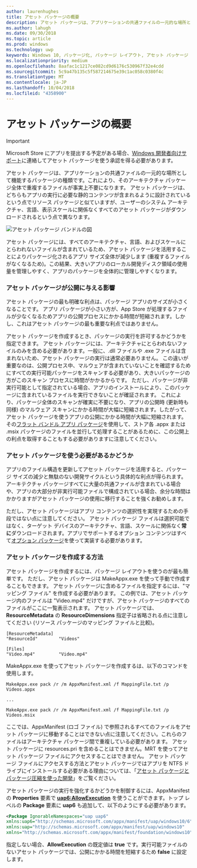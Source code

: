 ```yaml
---
author: laurenhughes
title: アセット パッケージの概要
description: アセット パッケージは、アプリケーションの共通ファイルの一元的な場所として機能するパッケージの種類です。これにより、そのアーキテクチャ パッケージ全体で重複するファイルが事実上不要になります。
ms.author: lahugh
ms.date: 09/30/2018
ms.topic: article
ms.prod: windows
ms.technology: uwp
keywords: Windows 10, パッケージ化, パッケージ レイアウト, アセット パッケージ
ms.localizationpriority: medium
ms.openlocfilehash: 8aafac1c1217ce082cd9d6176c530967f32e4cdd
ms.sourcegitcommit: 5c9a47b135c5f587214675e39c1ac058c0380f4c
ms.translationtype: MT
ms.contentlocale: ja-JP
ms.lasthandoff: 10/04/2018
ms.locfileid: "4358900"
---
```

# <a name="introduction-to-asset-packages"></a>アセット パッケージの概要

> [!IMPORTANT]
> Microsoft Store にアプリを提出する予定がある場合、[Windows 開発者向けサポート](https://developer.microsoft.com/windows/support)に連絡してアセット パッケージを使う承認を得る必要があります。

アセット パッケージは、アプリケーションの共通ファイルの一元的な場所として機能するパッケージの種類です。これにより、そのアーキテクチャ パッケージ全体で重複するファイルが事実上不要になります。 アセット パッケージは、どちらもアプリの実行に必要な静的コンテンツが含まれるように設計されているという点でリソース パッケージと似ていますが、ユーザーのシステム アーキテクチャ、言語、表示スケールに関係なくすべてのアセット パッケージがダウンロードされるという点で異なります。

![アセット パッケージ バンドルの図](images/primary-bundle.png)

アセット パッケージには、すべてのアーキテクチャ、言語、およびスケールにとらわれないファイルが含まれているため、アセット パッケージを活用することによりパッケージ化されるアプリ サイズ全体が減少します (重複するファイルがなくなるため)。この結果、大きいアプリのローカル開発ディスク領域の使用量を管理しやすく、アプリのパッケージを全体的に管理しやすくなります。 

### <a name="how-do-asset-packages-affect-publishing"></a>アセット パッケージが公開に与える影響
アセット パッケージの最も明確な利点は、パッケージ アプリのサイズが小さくなることです。 アプリ パッケージが小さい方が、App Store が処理するファイルが少なくなるためアプリの公開プロセスにかかる時間が短縮されます。しかし、これはアセット パッケージの最も重要な利点ではありません。

アセット パッケージを作成するとき、パッケージの実行を許可するかどうかを指定できます。 アセット パッケージには、アーキテクチャにとらわれないファイルのみを含める必要があります。一般に、.dll ファイルや .exe ファイルは含まれないため、アセット パッケージの実行は通常必要ありません。 この違いが重要なのは、公開プロセス中、マルウェアが含まれていないことを確認するためにすべての実行可能パッケージをスキャンする必要があり、大きいパッケージの方がこのスキャン プロセスに時間がかかるからです。 ただし、パッケージが非実行可能として指定されている場合、アプリのインストールにより、このパッケージに含まれているファイルを実行できないことが確証されます。 これにより、パッケージ全体のスキャンが確実に不要になり、アプリの公開時 (更新時も同様) のマルウェア スキャンにかかる時間が大幅に短縮されます。したがって、アセット パッケージを使うアプリの公開にかかる時間が大幅に短縮されます。 その[フラット バンドル アプリ パッケージ](flat-bundles.md)を使用して、ストア各 .appx または .msix パッケージのファイルを並行して処理することがあるために、この公開上の利点を取得することもする必要がありますに注意してください。 


### <a name="should-i-use-asset-packages"></a>アセット パッケージを使う必要があるかどうか
アプリのファイル構造を更新してアセット パッケージを活用すると、パッケージ サイズの減少と無駄のない開発サイクルという具体的な利点が得られます。 アーキテクチャ パッケージすべてに大量の共通ファイルが含まれている場合や、アプリの大部分が非実行可能ファイルで構成されている場合、余分な時間はかかりますがアセット パッケージの使用に移行することを強くお勧めします。

ただし、アセット パッケージはアプリ コンテンツの選択性を実現するための手段ではない点に注意してください。 アセット パッケージ ファイルは選択可能ではなく、ターゲット デバイスのアーキテクチャ、言語、スケールに関係なく**常に**ダウンロードされます。アプリでサポートするオプション コンテンツはすべて[オプション パッケージ](optional-packages.md)を使って実装する必要があります。 


### <a name="how-to-create-an-asset-package"></a>アセット パッケージを作成する方法
アセット パッケージを作成するには、パッケージ レイアウトを使うのが最も簡単です。 ただし、アセット パッケージは MakeAppx.exe を使って手動で作成することもできます。 アセット パッケージに含めるファイルを指定するには、"マッピング ファイル" を作成する必要があります。 この例では、アセット パッケージ内のファイルは "Video.mp4" だけですが、アセット パッケージのすべてのファイルがここに一覧表示されます。 アセット パッケージでは、**ResourceMetadata** の **ResourceDimensions** 指定子は省略される点に注意してください (リソース パッケージのマッピング ファイルと比較)。

```example 
[ResourceMetadata]
"ResourceId"        "Videos"

[Files]
"Video.mp4"         "Video.mp4"
```

MakeAppx.exe を使ってアセット パッケージを作成するは、以下のコマンドを使用します。 

```syntax 
MakeAppx.exe pack /r /m AppxManifest.xml /f MappingFile.txt /p Videos.appx

...

MakeAppx.exe pack /r /m AppxManifest.xml /f MappingFile.txt /p Videos.msix

```
ここでは、AppxManifest (ロゴ ファイル) で参照されるすべてのファイルをアセット パッケージに移動することはできない点に注意してください。これらのファイルはアーキテクチャ パッケージ間で重複している必要があります。 アセット パッケージに resources.pri を含めることはできません。MRT を使ってアセット パッケージ ファイルにアクセスすることはできません。 アセット パッケージ ファイルにアクセスする方法とアセット パッケージではアプリを NTFS ドライブにインストールする必要がある理由については、「[アセット パッケージとパッケージ圧縮を使った開発](Package-Folding.md)」をご覧ください。

アセット パッケージの実行を強化するかどうかを制御するには、AppxManifest の **Properties** 要素で **[uap6:AllowExecution](https://docs.microsoft.com/uwp/schemas/appxpackage/uapmanifestschema/element-uap6-allowexecution)** を使うことができます。トップ レベルの **Package** 要素に **uap6** も追加して、以下のようにする必要があります。 

```XML
<Package IgnorableNamespaces="uap uap6" 
xmlns:uap6="http://schemas.microsoft.com/appx/manifest/uap/windows10/6" 
xmlns:uap="http://schemas.microsoft.com/appx/manifest/uap/windows10" 
xmlns="http://schemas.microsoft.com/appx/manifest/foundation/windows10">
```

 指定しない場合、**AllowExecution** の既定値は **true** です。実行可能ファイルのないアセット パッケージでは、公開にかかる時間を短縮するため **false** に設定します。  



